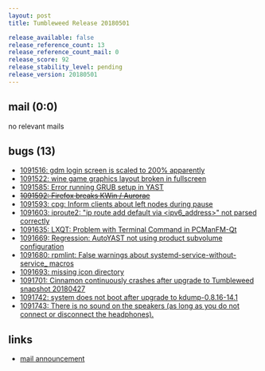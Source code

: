 ```yaml
---
layout: post
title: Tumbleweed Release 20180501

release_available: false
release_reference_count: 13
release_reference_count_mail: 0
release_score: 92
release_stability_level: pending
release_version: 20180501
---
```


## mail (0:0)

no relevant mails

## bugs (13)

<!--more-->

- [1091516: gdm login screen is scaled to 200% apparently](https://bugzilla.opensuse.org/show_bug.cgi?id=1091516)
- [1091522: wine game graphics layout broken in fullscreen](https://bugzilla.opensuse.org/show_bug.cgi?id=1091522)
- [1091585: Error running GRUB setup in YAST](https://bugzilla.opensuse.org/show_bug.cgi?id=1091585)
- ~~[1091592: Firefox breaks KWin / Aurorae](https://bugzilla.opensuse.org/show_bug.cgi?id=1091592)~~
- [1091593: cpg: Inform clients about left nodes during pause](https://bugzilla.opensuse.org/show_bug.cgi?id=1091593)
- [1091603: iproute2: "ip route add default via <ipv6_address>" not parsed correctly](https://bugzilla.opensuse.org/show_bug.cgi?id=1091603)
- [1091635: LXQT:  Problem with Terminal Command in PCManFM-Qt](https://bugzilla.opensuse.org/show_bug.cgi?id=1091635)
- [1091669: Regression: AutoYAST not using product subvolume configuration](https://bugzilla.opensuse.org/show_bug.cgi?id=1091669)
- [1091680: rpmlint: False warnings about systemd-service-without-service_ macros](https://bugzilla.opensuse.org/show_bug.cgi?id=1091680)
- [1091693: missing icon directory](https://bugzilla.opensuse.org/show_bug.cgi?id=1091693)
- [1091701: Cinnamon continuously crashes after upgrade to Tumbleweed snapshot 20180427](https://bugzilla.opensuse.org/show_bug.cgi?id=1091701)
- [1091742: system does not boot after upgrade to kdump-0.8.16-14.1](https://bugzilla.opensuse.org/show_bug.cgi?id=1091742)
- [1091743: There is no sound on the speakers (as long as you do not connect or disconnect the headphones).](https://bugzilla.opensuse.org/show_bug.cgi?id=1091743)



## links

- [mail announcement](https://lists.opensuse.org/opensuse-factory/2018-05/msg00024.html)

